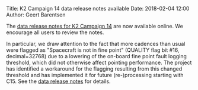 Title: K2 Campaign 14 data release notes available
Date: 2018-02-04 12:00
Author: Geert Barentsen

The [data release notes for K2 Campaign 14](/k2-data-release-notes.html#k2-campaign-14) are now available online.
We encourage all users to review the notes.

In particular, we draw attention to the fact that more cadences
than usual were flagged as "Spacecraft is not in fine point" (QUALITY flag bit #16, decimal=32768) due to a lowering of the on-board fine point fault logging threshold, which did not otherwise affect pointing performance.
The project has identified a workaround for the flagging resulting from this changed threshold and has implemented it for future (re-)processing starting with C15. See the [data release notes](/k2-data-release-notes.html#k2-campaign-14) for details.


